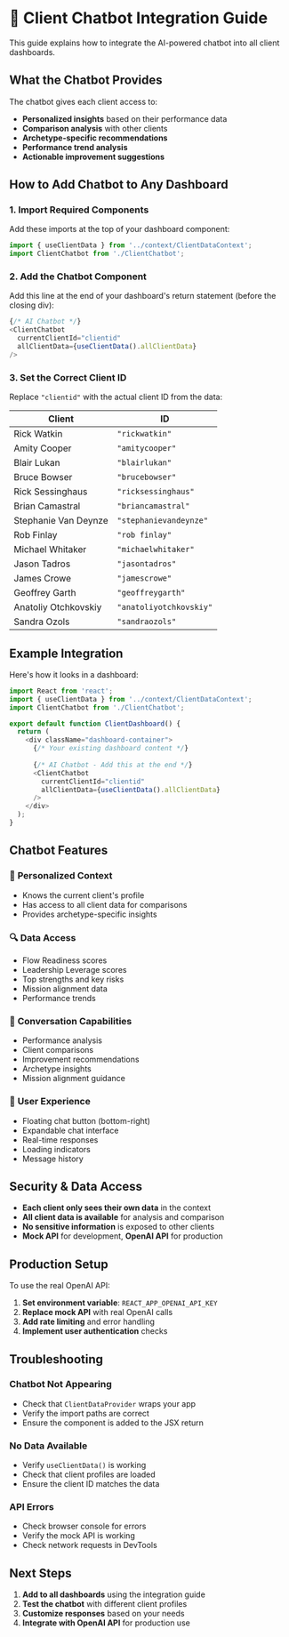# 🤖 Client Chatbot Integration Guide

This guide explains how to integrate the AI-powered chatbot into all client dashboards.

## What the Chatbot Provides

The chatbot gives each client access to:
- **Personalized insights** based on their performance data
- **Comparison analysis** with other clients
- **Archetype-specific recommendations** 
- **Performance trend analysis**
- **Actionable improvement suggestions**

## How to Add Chatbot to Any Dashboard

### 1. Import Required Components

Add these imports at the top of your dashboard component:

```javascript
import { useClientData } from '../context/ClientDataContext';
import ClientChatbot from './ClientChatbot';
```

### 2. Add the Chatbot Component

Add this line at the end of your dashboard's return statement (before the closing div):

```javascript
{/* AI Chatbot */}
<ClientChatbot 
  currentClientId="clientid" 
  allClientData={useClientData().allClientData} 
/>
```

### 3. Set the Correct Client ID

Replace `"clientid"` with the actual client ID from the data:

| Client | ID |
|--------|----|
| Rick Watkin | `"rickwatkin"` |
| Amity Cooper | `"amitycooper"` |
| Blair Lukan | `"blairlukan"` |
| Bruce Bowser | `"brucebowser"` |
| Rick Sessinghaus | `"ricksessinghaus"` |
| Brian Camastral | `"briancamastral"` |
| Stephanie Van Deynze | `"stephanievandeynze"` |
| Rob Finlay | `"rob finlay"` |
| Michael Whitaker | `"michaelwhitaker"` |
| Jason Tadros | `"jasontadros"` |
| James Crowe | `"jamescrowe"` |
| Geoffrey Garth | `"geoffreygarth"` |
| Anatoliy Otchkovskiy | `"anatoliyotchkovskiy"` |
| Sandra Ozols | `"sandraozols"` |

## Example Integration

Here's how it looks in a dashboard:

```javascript
import React from 'react';
import { useClientData } from '../context/ClientDataContext';
import ClientChatbot from './ClientChatbot';

export default function ClientDashboard() {
  return (
    <div className="dashboard-container">
      {/* Your existing dashboard content */}
      
      {/* AI Chatbot - Add this at the end */}
      <ClientChatbot 
        currentClientId="clientid" 
        allClientData={useClientData().allClientData} 
      />
    </div>
  );
}
```

## Chatbot Features

### 🎯 **Personalized Context**
- Knows the current client's profile
- Has access to all client data for comparisons
- Provides archetype-specific insights

### 🔍 **Data Access**
- Flow Readiness scores
- Leadership Leverage scores
- Top strengths and key risks
- Mission alignment data
- Performance trends

### 💬 **Conversation Capabilities**
- Performance analysis
- Client comparisons
- Improvement recommendations
- Archetype insights
- Mission alignment guidance

### 🎨 **User Experience**
- Floating chat button (bottom-right)
- Expandable chat interface
- Real-time responses
- Loading indicators
- Message history

## Security & Data Access

- **Each client only sees their own data** in the context
- **All client data is available** for analysis and comparison
- **No sensitive information** is exposed to other clients
- **Mock API** for development, **OpenAI API** for production

## Production Setup

To use the real OpenAI API:

1. **Set environment variable**: `REACT_APP_OPENAI_API_KEY`
2. **Replace mock API** with real OpenAI calls
3. **Add rate limiting** and error handling
4. **Implement user authentication** checks

## Troubleshooting

### Chatbot Not Appearing
- Check that `ClientDataProvider` wraps your app
- Verify the import paths are correct
- Ensure the component is added to the JSX return

### No Data Available
- Verify `useClientData()` is working
- Check that client profiles are loaded
- Ensure the client ID matches the data

### API Errors
- Check browser console for errors
- Verify the mock API is working
- Check network requests in DevTools

## Next Steps

1. **Add to all dashboards** using the integration guide
2. **Test the chatbot** with different client profiles
3. **Customize responses** based on your needs
4. **Integrate with OpenAI API** for production use
